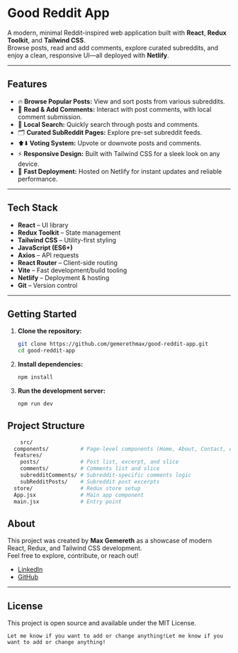 # Good Reddit App

A modern, minimal Reddit-inspired web application built with **React**, **Redux Toolkit**, and **Tailwind CSS**.  
Browse posts, read and add comments, explore curated subreddits, and enjoy a clean, responsive UI—all deployed with **Netlify**.

---

## Features

- 🔥 **Browse Popular Posts:** View and sort posts from various subreddits.
- 💬 **Read & Add Comments:** Interact with post comments, with local comment submission.
- 🔎 **Local Search:** Quickly search through posts and comments.
- 🗂️ **Curated SubReddit Pages:** Explore pre-set subreddit feeds.
- ⬆️⬇️ **Voting System:** Upvote or downvote posts and comments.
- ⚡ **Responsive Design:** Built with Tailwind CSS for a sleek look on any device.
- 🚀 **Fast Deployment:** Hosted on Netlify for instant updates and reliable performance.

---

## Tech Stack

- **React** – UI library
- **Redux Toolkit** – State management
- **Tailwind CSS** – Utility-first styling
- **JavaScript (ES6+)**
- **Axios** – API requests
- **React Router** – Client-side routing
- **Vite** – Fast development/build tooling
- **Netlify** – Deployment & hosting
- **Git** – Version control

---

## Getting Started

1. **Clone the repository:**
   ```bash
   git clone https://github.com/gemerethmax/good-reddit-app.git
   cd good-reddit-app

2. **Install dependencies:**
    ```bash
    npm install

3. **Run the development server:**
    ```bash
    npm run dev


## Project Structure 
```bash
    src/
  components/          # Page-level components (Home, About, Contact, etc.)
  features/
    posts/             # Post list, excerpt, and slice
    comments/          # Comments list and slice
    subredditComments/ # Subreddit-specific comments logic
    subRedditPosts/    # Subreddit post excerpts
  store/               # Redux store setup
  App.jsx              # Main app component
  main.jsx             # Entry point
```

  
## About

This project was created by **Max Gemereth** as a showcase of modern React, Redux, and Tailwind CSS development.  
Feel free to explore, contribute, or reach out!

- [LinkedIn](https://www.linkedin.com/in/max-gemereth-711193203)
- [GitHub](https://github.com/gemerethmax)

---

## License

This project is open source and available under the MIT License.
```
Let me know if you want to add or change anything!Let me know if you want to add or change anything!